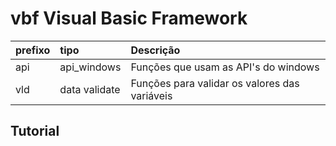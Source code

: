 # vbf Visual Basic Framework

prefixo|tipo|Descrição
  :-----| :-----|:-----
api|api_windows|Funções que usam as API's do windows
vld|data validate|Funções para validar os valores das variáveis

## Tutorial
